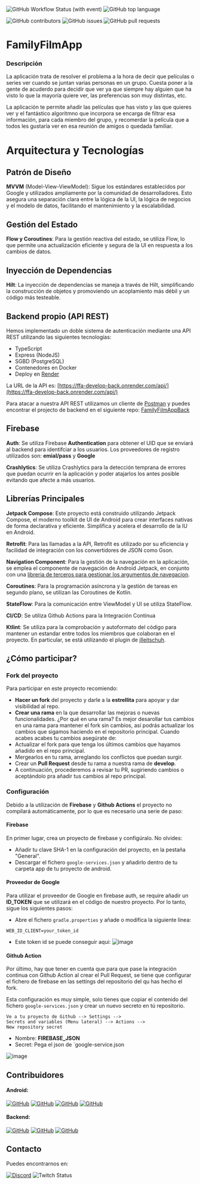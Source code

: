 ![GitHub Workflow Status (with event)](https://img.shields.io/github/actions/workflow/status/apptolast/FamilyFilmApp/build.yml)
![GitHub top language](https://img.shields.io/github/languages/top/apptolast/FamilyFilmApp)

![GitHub contributors](https://img.shields.io/github/contributors/apptolast/FamilyFilmApp)
![GitHub issues](https://img.shields.io/github/issues/apptolast/FamilyFilmApp)
![GitHub pull requests](https://img.shields.io/github/issues-pr/apptolast/FamilyFilmApp)


# FamilyFilmApp

### Descripción

La aplicación trata de resolver el problema a la hora de decir que películas o series ver cuando se juntan varias personas en un grupo. Cuesta poner a la gente de acuderdo para decidir que ver ya que siempre hay alguien que ha visto lo que la mayoría quiere ver, las preferencias son muy distintas, etc.

La aplicación te permite añadir las películas que has visto y las que quieres ver y el fantástico algoritmno que incorpora se encarga de filtrar esa información, para cada miembro del grupo, y recomerdar la película que a todos les gustaría ver en esa reunión de amigos o quedada familiar.

# Arquitectura y Tecnologías

## Patrón de Diseño
**MVVM** (Model-View-ViewModel): Sigue los estándares establecidos por Google y utilizados ampliamente por la comunidad de desarrolladores. Esto asegura una separación clara entre la lógica de la UI, la lógica de negocios y el modelo de datos, facilitando el mantenimiento y la escalabilidad.

## Gestión del Estado
**Flow y Coroutines**: Para la gestión reactiva del estado, se utiliza Flow, lo que permite una actualización eficiente y segura de la UI en respuesta a los cambios de datos.

## Inyección de Dependencias
**Hilt**: La inyección de dependencias se maneja a través de Hilt, simplificando la construcción de objetos y promoviendo un acoplamiento más débil y un código más testeable.

## Backend propio (API REST)
Hemos implementado un doble sistema de autenticación mediante una API REST utilizando las siguientes tecnologías:

* TypeScript
* Express (NodeJS)
* SGBD (PostgreSQL)
* Contenedores en Docker
* Deploy en [Render](https://render.com/)

La URL de la API es: [https://ffa-develop-back.onrender.com/api/](https://ffa-develop-back.onrender.com/api/)

Para atacar a nuestra API REST utilizamos un cliente de [Postman](https://www.postman.com/) y puedes encontrar el projecto de backend en el siguiente repo: [FamilyFilmAppBack](https://github.com/apptolast/FamilyFilmAppBack.git)

## Firebase
**Auth**: Se utiliza Firebase **Authentication** para obtener el UID que se enviará al backend para identifciar a los usuarios. Los proveedores de registro utilizados son: **emial/pass** y **Google**

**Crashlytics**: Se utiliza Crashlytics para la detección temprana de errores que puedan ocurrir en la aplicación y poder atajarlos los antes posible evitando que afecte a más usuarios.

## Librerías Principales
**Jetpack Compose**: Este proyecto está construido utilizando Jetpack Compose, el moderno toolkit de UI de Android para crear interfaces nativas de forma declarativa y eficiente. Simplifica y acelera el desarrollo de la IU en Android.

**Retrofit**: Para las llamadas a la API, Retrofit es utilizado por su eficiencia y facilidad de integración con los convertidores de JSON como Gson.

**Navigation Component**: Para la gestión de la navegación en la aplicación, se emplea el componente de navegación de Android Jetpack, en conjunto con una [libreria de terceros para gestionar los argumentos de navegacion](https://github.com/dilrajsingh1997/safe-compose-args).

**Coroutines**: Para la programación asíncrona y la gestión de tareas en segundo plano, se utilizan las Coroutines de Kotlin.

**StateFlow**: Para la comunicación entre ViewModel y UI se utiliza StateFlow.

**CI/CD**: Se utiliza Github Actions para la Integración Continua

**Ktlint**: Se utiliza para la comprobación y autoformato del código para mantener un estandar entre todos los miembros que colaboran en el proyecto. En particular, se está utilizando el plugin de [jlleitschuh](https://github.com/JLLeitschuh/ktlint-gradle).

## ¿Cómo participar?
### Fork del proyecto
Para participar en este proyecto recomiendo:

*  **Hacer un fork** del proyecto y darle a la **estrellita** para apoyar y dar visibilidad al repo.
*  **Crear una rama** en la que desarrollar las mejoras o nuevas funcionalidades. ¿Por qué en una rama? Es mejor desarollar tus cambios en una rama para mantener el fork sin cambios, así podrás actualizar los cambios que sigamos haciendo en el repositorio principal. Cuando acabes acabes tu cambios asegúrate de:
* Actualizar el fork para que tenga los últimos cambios que hayamos añadido en el repo principal.
*  Mergearlos en tu rama, arreglando los conflictos que puedan surgir.
*  Crear un **Pull Request** desde tu rama a nuestra rama de **develop**.
*  A continuación, procederemos a revisar tu PR, sugiriendo cambios o aceptándolo pra añadir tus cambios al repo principal.

### Configuración
Debido a la utilización de **Firebase** y **Github Actions** el proyecto no compilará automáticamente, por lo que es necesario una serie de paso:

#### Firebase
En primer lugar, crea un proyecto de firebase y configúralo. No olvides:

* Añadir tu clave SHA-1 en la configuración del proyecto, en la pestaña "General".
* Descargar el fichero `google-services.json` y añadirlo dentro de tu carpeta app de tu proyecto de android.

#### Proveedor de Google
Para utilizar el proveedor de Google en firebase auth, se require añadir un **ID_TOKEN** que se utilizará en el código de nuestro proyecto. Por lo tanto, sigue los siguientes pasos:
* Abre el fichero `gradle.properties` y añade o modifica la siguiente linea:

```
WEB_ID_CLIENT=your_token_id
```
* Este token id se puede conseguir aqui:
![image](https://github.com/apptolast/FamilyFilmApp/assets/51128924/e923b26f-b33b-4c04-8c95-ec38dab557fb)

#### Github Action
Por último, hay que tener en cuenta que para que pase la integración continua con Github Action al crear el Pull Request, se tiene que configurar el fichero de firebase en las settings del repositorio del qu has hecho el fork.

Esta configuración es muy simple, solo tienes que copiar el contenido del fichero `google-services.json` y crear un nuevo secreto en tú repositorio.

```
Ve a tu proyecto de Github --> Settings -->
Secrets and variables (Menu lateral) --> Actions -->
New repository secret
```

* Nombre: **FIREBASE_JSON**
* Secret: Pega el json de `google-service.json

![image](https://github.com/apptolast/FamilyFilmApp/assets/51128924/22bd07ee-7ad3-4658-98a4-4bcd5adb3427)

## Contribuidores

#### Android:
[![GitHub](https://img.shields.io/badge/-hgarciaalberto-181717?style=flat-square&logo=github&logoColor=white)](https://github.com/hgarciaalberto)
[![GitHub](https://img.shields.io/badge/-Coshiloco-181717?style=flat-square&logo=github&logoColor=white)](https://github.com/Coshiloco)
[![GitHub](https://img.shields.io/badge/-rndevelo-181717?style=flat-square&logo=github&logoColor=white)](https://github.com/rndevelo)
[![GitHub](https://img.shields.io/badge/-hgarciaalberto-181717?style=flat-square&logo=github&logoColor=white)](https://github.com/hgarciaalberto)

#### Backend:
[![GitHub](https://img.shields.io/badge/-TuColegaDev-181717?style=flat-square&logo=github&logoColor=white)](https://github.com/TuColegaDev)
[![GitHub](https://img.shields.io/badge/-Isabel9422-181717?style=flat-square&logo=github&logoColor=white)](https://github.com/Isabel9422)
[![GitHub](https://img.shields.io/badge/-El3auti-181717?style=flat-square&logo=github&logoColor=white)](https://github.com/El3auti)

## Contacto
Puedes encontrarnos en:

[![Discord](https://img.shields.io/badge/-Discord-7289DA?style=flat-square&logo=discord&logoColor=white)](https://discord.gg/eM25JGk3TC)
![Twitch Status](https://img.shields.io/twitch/status/AndroidZen)

